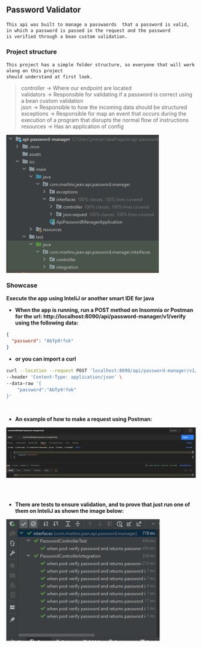 ## Password Validator

    This api was built to manage a passwaords  that a password is valid, in which a password is passed in the request and the password 
    is verified through a bean custom validation.

### Project structure

    This project has a simple folder structure, so everyone that will work along on this project
    should understand at first look.

> controller -> Where our endpoint are located </br>
> validators -> Responsible for validating if a password is correct using a bean custom validation</br>
> json       -> Responsible to how the incoming data should be structured</br>
> exceptions -> Responsible for map an event that occurs during the execution of a program that disrupts the normal flow of instructions </br>
> resources  -> Has an application of config   </br>

<img src="api-password-manager/assets/projeto.PNG" align="center" />

### Showcase

**Execute the app using InteliJ or another smart IDE for java** </br>

- **When the app is running, run a POST method on Insomnia or Postman for the url: **http://localhost:8090/api/password-manager/v1/verify** using the following data:**

```json
{
  "password": "AbTp9!fok"
}
```

- **or you can import a curl**

```zsh
curl --location --request POST 'localhost:8090/api/password-manager/v1/verify' \
--header 'Content-Type: application/json' \
--data-raw '{
    "password":"AbTp9!fok"
}'
```

</br>

- **An example of how to make a request using Postman:** </br>
<img src="api-password-manager/assets/postman.PNG" align="center" />

</br></br>

- **There are tests to ensure validation, and to prove that just run one of them on InteliJ as shown the image below:** </br>
<img src="api-password-manager/assets/test.PNG" align="center" />


